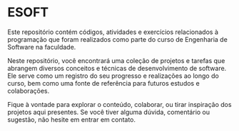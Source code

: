 # ESOFT

Este repositório contém códigos, atividades e exercícios relacionados à programação que foram realizados como parte do curso de Engenharia de Software na faculdade.

Neste repositório, você encontrará uma coleção de projetos e tarefas que abrangem diversos conceitos e técnicas de desenvolvimento de software. Ele serve como um registro do seu progresso e realizações ao longo do curso, bem como uma fonte de referência para futuros estudos e colaborações.

Fique à vontade para explorar o conteúdo, colaborar, ou tirar inspiração dos projetos aqui presentes. Se você tiver alguma dúvida, comentário ou sugestão, não hesite em entrar em contato.